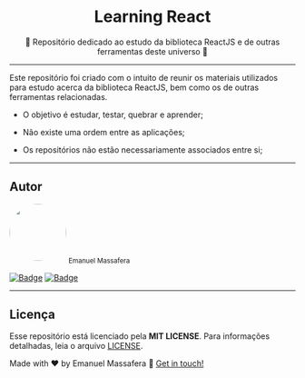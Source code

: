 <h1 align="center">
    Learning React
</h1>

<p align="center">📘 Repositório dedicado ao estudo da biblioteca ReactJS e de outras ferramentas deste universo 📘</p>

---

Este repositório foi criado com o intuito de reunir os materiais utilizados para estudo acerca da biblioteca ReactJS, bem como os de outras ferramentas relacionadas.

- O objetivo é estudar, testar, quebrar e aprender;

- Não existe uma ordem entre as aplicações;

- Os repositórios não estão necessariamente associados entre si;

---

## Autor <a name="-autor" style="text-decoration:none"></a>

<img style="border-radius: 50%;" src="https://avatars1.githubusercontent.com/u/65625500?s=460&u=eb9e300de61698fc8531949a451ce2f0e9da46f9&v=4" width="100px;" alt=""/>
<sub>Emanuel Massafera</sub>

<b></b>

[![Badge](https://img.shields.io/static/v1?label=&message=Emanuel&color=blue&style=flat-square&logo=Linkedin&logoColor=white&link=https://www.linkedin.com/in/emanuelmassafera/)](https://www.linkedin.com/in/emanuelmassafera/) [![Badge](https://img.shields.io/static/v1?label=&message=emanuel301@live.com&color=0078D4&style=flat-square&logo=Microsoft-Outlook&logoColor=white&link=mailto:emanuel301@live.com)](mailto:emanuel301@live.com)

---

## Licença <a name="-licenca" style="text-decoration:none"></a>

Esse repositório está licenciado pela **MIT LICENSE**. Para informações detalhadas, leia o arquivo [LICENSE](https://github.com/emanuelmassafera/learning-react/blob/master/LICENSE). 

Made with ♥ by Emanuel Massafera :wave: [Get in touch!](https://www.linkedin.com/in/emanuelmassafera/)
